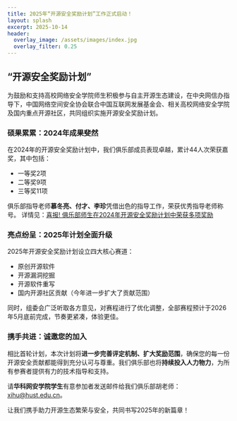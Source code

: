 ```yaml
---
title: 2025年“开源安全奖励计划”工作正式启动！
layout: splash
excerpt: 2025-10-14
header:
  overlay_image: /assets/images/index.jpg
  overlay_filter: 0.25
---
```


## “开源安全奖励计划”

为鼓励和支持高校网络安全学院师生积极参与自主开源生态建设，在中央网信办指导下，中国网络空间安全协会联合中国互联网发展基金会、相关高校网络安全学院及国内重点开源社区，共同组织实施开源安全奖励计划。

### 硕果累累：2024年成果斐然

在2024年的开源安全奖励计划中，我们俱乐部成员表现卓越，累计44人次荣获嘉奖，其中包括：

- 一等奖2项
- 二等奖9项
- 三等奖11项

俱乐部指导老师**慕冬亮、付才、李珍**凭借出色的指导工作，荣获优秀指导老师称号。
详情见：[喜报! 俱乐部师生在2024年开源安全奖励计划中荣获多项奖励](https://mp.weixin.qq.com/mp/wappoc_appmsgcaptcha?poc_token=HHYe7mijjRcLLANQmD8TFuT6lojZoduwxJW_w_Ly&target_url=https%3A%2F%2Fmp.weixin.qq.com%2Fs%3F__biz%3DMzkxMzUzMzIxMw%3D%3D%26mid%3D2247487290%26idx%3D1%26sn%3Ddc736a09f4cfaa0149e0dd20a613efdb%26scene%3D21#wechat_redirect)

### 亮点纷呈：2025年计划全面升级

2025年开源安全奖励计划设立四大核心赛道：

- 原创开源软件
- 开源漏洞挖掘
- 开源软件重写
- 国内开源社区贡献（今年进一步扩大了贡献范围）

同时，组委会广泛听取各方意见，对赛程进行了优化调整，全部赛程预计于2026年5月底前完成，节奏更紧凑，体验更佳。

### 携手共进：诚邀您的加入

相比首轮计划，本次计划将**进一步完善评定机制、扩大奖励范围**，确保您的每一份开源安全贡献都能得到充分认可与尊重。我们俱乐部也将**持续投入人力物力**，为所有参赛者提供有力的技术指导和支持。

请**华科网安学院学生**有意参加者发送邮件给我们俱乐部胡老师：xihu@hust.edu.cn。

让我们携手助力开源生态繁荣与安全，共同书写2025年的新篇章！

